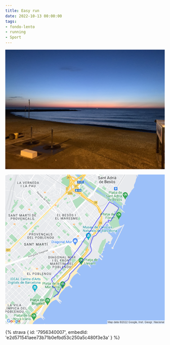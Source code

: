 ```yaml
---
title: Easy run
date: 2022-10-13 00:00:00
tags:
- fondo-lento
- running
- Sport
---
```


![](images/IMG_0484.jpg)

![](images/20221013-activity-map.png)

{% strava { id: '7956340007', embedId: 'e2d571541aee73b71b0efbd53c250a5c480f3e3a' } %}
